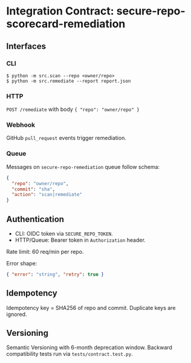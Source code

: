 # Integration Contract: secure-repo-scorecard-remediation

## Interfaces
### CLI
```
$ python -m src.scan --repo <owner/repo>
$ python -m src.remediate --report report.json
```

### HTTP
`POST /remediate` with body `{ "repo": "owner/repo" }`

### Webhook
GitHub `pull_request` events trigger remediation.

### Queue
Messages on `secure-repo-remediation` queue follow schema:
```json
{
  "repo": "owner/repo",
  "commit": "sha",
  "action": "scan|remediate"
}
```

## Authentication
- CLI: OIDC token via `SECURE_REPO_TOKEN`.
- HTTP/Queue: Bearer token in `Authorization` header.

Rate limit: 60 req/min per repo.

Error shape:
```json
{ "error": "string", "retry": true }
```

## Idempotency
Idempotency key = SHA256 of repo and commit. Duplicate keys are ignored.

## Versioning
Semantic Versioning with 6-month deprecation window.
Backward compatibility tests run via `tests/contract.test.py`.

